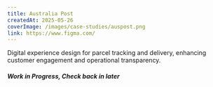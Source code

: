 ```yaml
---
title: Australia Post
createdAt: 2025-05-26
coverImage: /images/case-studies/auspost.png
link: https://www.figma.com/
---
```


Digital experience design for parcel tracking and delivery, enhancing customer engagement and operational transparency.

##### ***Work in Progress, Check back in later***